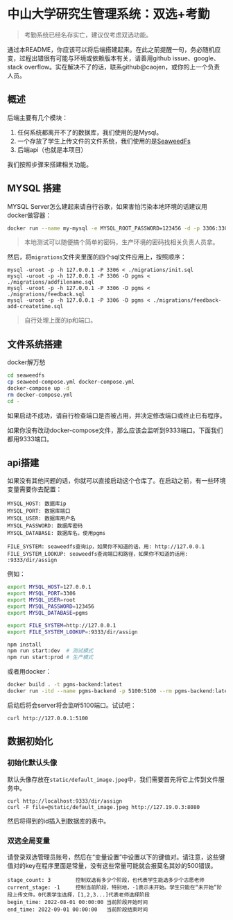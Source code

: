 # 中山大学研究生管理系统：双选+考勤

> 考勤系统已经名存实亡，建议仅考虑双选功能。

通过本README，你应该可以将后端搭建起来。在此之前提醒一句，务必随机应变，过程出错很有可能与环境或依赖版本有关，请善用github issue、google、stack overflow。实在解决不了的话，联系github@caojen，或你的上一个负责人员。

## 概述

后端主要有几个模块：
1. 任何系统都离开不了的数据库，我们使用的是Mysql。
2. 一个存放了学生上传文件的文件系统，我们使用的是[SeaweedFs](https://github.com/chrislusf/seaweedfs)
3. 后端api（也就是本项目）

我们按照步骤来搭建相关功能。

## MYSQL 搭建

MYSQL Server怎么建起来请自行谷歌，如果害怕污染本地环境的话建议用docker做容器：
```bash
docker run --name my-mysql -e MYSQL_ROOT_PASSWORD=123456 -d -p 3306:3306 mysql:8.0
```

> 本地测试可以随便搞个简单的密码，生产环境的密码找相关负责人员拿。

然后，将`migrations`文件夹里面的四个sql文件应用上，按照顺序：
```
mysql -uroot -p -h 127.0.0.1 -P 3306 < ./migrations/init.sql
mysql -uroot -p -h 127.0.0.1 -P 3306 -D pgms < ./migrations/addfilename.sql
mysql -uroot -p -h 127.0.0.1 -P 3306 -D pgms < ./migrations/feedback.sql
mysql -uroot -p -h 127.0.0.1 -P 3306 -D pgms < ./migrations/feedback-add-createtime.sql
```

> 自行处理上面的ip和端口。

## 文件系统搭建

docker解万愁

```bash
cd seaweedfs
cp seaweed-compose.yml docker-compose.yml
docker-compose up -d
rm docker-compose.yml
cd -
```

如果启动不成功，请自行检查端口是否被占用，并决定修改端口或终止已有程序。

如果你没有改动docker-compose文件，那么应该会监听到9333端口。下面我们都用9333端口。

## api搭建

如果没有其他问题的话，你就可以直接启动这个仓库了。在启动之前，有一些环境变量需要你去配置：

```
MYSQL_HOST: 数据库ip
MYSQL_PORT: 数据库端口
MYSQL_USER: 数据库用户名
MYSQL_PASSWORD: 数据库密码
MYSQL_DATABASE: 数据库名，使用pgms

FILE_SYSTEM: seaweedfs查询ip，如果你不知道的话，用: http://127.0.0.1
FILE_SYSTEM_LOOKUP: seaweedfs查询端口和路径，如果你不知道的话用: :9333/dir/assign

```

例如：
```bash
export MYSQL_HOST=127.0.0.1
export MYSQL_PORT=3306
export MYSQL_USER=root
export MYSQL_PASSWORD=123456
export MYSQL_DATABASE=pgms

export FILE_SYSTEM=http://127.0.0.1
export FILE_SYSTEM_LOOKUP=:9333/dir/assign
```

```bash
npm install
npm run start:dev  # 测试模式
npm run start:prod # 生产模式
```

或者用docker：
```bash
docker build . -t pgms-backend:latest
docker run -itd --name pgms-backend -p 5100:5100 --rm pgms-backend:latest
```

启动后将会server将会监听5100端口。试试吧：
```
curl http://127.0.0.1:5100
```

## 数据初始化

### 初始化默认头像
默认头像存放在`static/default_image.jpeg`中，我们需要首先将它上传到文件服务中。
```
curl http://localhost:9333/dir/assign
curl -F file=@static/default_image.jpeg http://127.19.0.3:8080
```

然后将得到的id插入到数据库的表中。

### 双选全局变量
请登录双选管理员账号，然后在“变量设置”中设置以下的键值对。请注意，这些键值对的key在程序里面是常量，没有这些常量可能就会报莫名其妙的500错误。
```
stage_count: 3        控制双选有多少个阶段，也代表学生能选多少个志愿老师
current_stage: -1     控制当前阶段，特别地，-1表示未开始。学生只能在“未开始”阶段上传文件。0代表学生选择，[1,2,3...]代表老师选择阶段
begin_time: 2022-08-01 00:00:00 当前阶段开始时间
end_time: 2022-09-01 00:00:00   当前阶段结束时间
```
